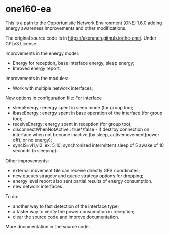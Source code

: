 # one160-ea
This is a path to the Opportunistic Network Environment (ONE) 1.6.0 adding energy awareness improvements and other modifications.

The original source code is in https://akeranen.github.io/the-one/.
Under GPLv3 License.

Improvements in the energy model:
- Energy for reception, base interface energy, sleep energy;
- Imroved energy report.

Improvements in the modules:
- Work with multiple network interfaces;

New options in configuration file:
For interface
- sleepEnergy : energy spent in sleep mode (for group too);
- ibaseEnergy : energy spent in base operation of the interface (for group too);
- receiveEnergy: energy spent in reception (for group too);
- disconnectWhenNotActive : true*/false - if destroy connection on interface when not become inactive (by sleep, activemovement(power off), or no energy);
- syncIS=vl1,vl2: ex: 5,10: synchronized intermittent sleep of 5 awake of 10 seconds (5 sleeping).

Other improvements:
- external movement file can receive directly GPS coordinates;
- new queues stragety and queue strategy options for dropping; 
- energy level report also sent partial results of energy consumption.
- new network interfaces

To do:
- another way to fast detection of the interface type;
- a faster way to verify the power consumption in reception;
- clear the source code and improve documentation.

More documentation in the source code.


